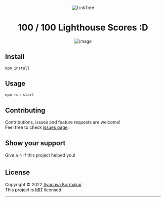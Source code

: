 <div align="center">

![LinkTree](https://socialify.git.ci/AyanavaKarmakar/LinkTree/image?description=1&font=KoHo&language=1&owner=1&pattern=Circuit%20Board&theme=Dark)

# 100 / 100 Lighthouse Scores :D

![image](https://user-images.githubusercontent.com/89210438/203784918-d5bc90b2-6a07-4432-b16a-0dd1f70d3ed3.png)

</div>

## Install

```sh
npm install
```

## Usage

```sh
npm run start
```

## Contributing

Contributions, issues and feature requests are welcome!<br />Feel free to check [issues page](https://github.com/AyanavaKarmakar/LinkTree/issues).

## Show your support

Give a ⭐️ if this project helped you!

## License

Copyright © 2022 [Ayanava Karmakar](https://github.com/AyanavaKarmakar).<br />
This project is [MIT](https://github.com/AyanavaKarmakar/LinkTree/blob/master/LICENSE) licensed.

---
